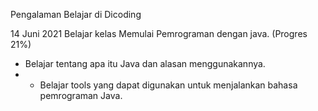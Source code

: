 Pengalaman Belajar di Dicoding

14 Juni 2021
Belajar kelas Memulai Pemrograman dengan java. (Progres 21%)
* Belajar tentang apa itu Java dan alasan menggunakannya.
* * Belajar tools yang dapat digunakan untuk menjalankan bahasa pemrograman Java.
